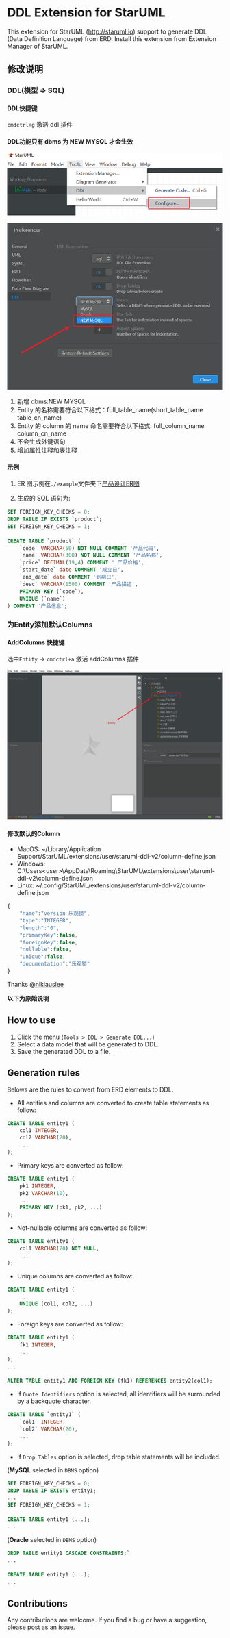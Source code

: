 # DDL Extension for StarUML

This extension for StarUML (http://staruml.io) support to generate DDL (Data Definition Language) from ERD. Install this extension from Extension Manager of StarUML.

## 修改说明

### DDL(模型 => SQL)

#### DDL快捷键

`cmdctrl+g` 激活 ddl 插件

#### DDL功能只有 dbms 为 NEW MYSQL 才会生效

![where_new_sql_1](https://raw.githubusercontent.com/fuzi1996/pictbed/master/whereIs.png)

![where_new_sql_2](https://raw.githubusercontent.com/fuzi1996/pictbed/master/show.png)

1. 新增 dbms:NEW MYSQL
2. Entity 的名称需要符合以下格式：full_table_name(short_table_name table_cn_name)
3. Entity 的 column 的 name 命名需要符合以下格式: full_column_name column_cn_name
4. 不会生成外键语句
5. 增加属性注释和表注释

#### 示例

1. ER 图示例在`./example`文件夹下[产品设计ER图](./example/product.mdj)

2. 生成的 SQL 语句为:

```SQL
SET FOREIGN_KEY_CHECKS = 0;
DROP TABLE IF EXISTS `product`;
SET FOREIGN_KEY_CHECKS = 1;

CREATE TABLE `product` (
    `code` VARCHAR(50) NOT NULL COMMENT '产品代码',
    `name` VARCHAR(300) NOT NULL COMMENT '产品名称',
    `price` DECIMAL(19,4) COMMENT ' 产品价格',
    `start_date` date COMMENT '成立日',
    `end_date` date COMMENT '到期日',
    `desc` VARCHAR(1500) COMMENT '产品描述',
    PRIMARY KEY (`code`),
    UNIQUE (`name`)
) COMMENT '产品信息';
```

### 为Entity添加默认Columns

#### AddColumns 快捷键

选中`Entity` -> `cmdctrl+a` 激活 addColumns 插件

![whatIsEntity.png](https://raw.githubusercontent.com/fuzi1996/pictbed/master/whatIsEntity.png)

#### 修改默认的Column

- MacOS: ~/Library/Application Support/StarUML/extensions/user/staruml-ddl-v2/column-define.json
- Windows: C:\Users\<user>\AppData\Roaming\StarUML\extensions\user\staruml-ddl-v2\column-define.json
- Linux: ~/.config/StarUML/extensions/user/staruml-ddl-v2/column-define.json

```js
{
    "name":"version 乐观锁",
    "type":"INTEGER",
    "length":"0",
    "primaryKey":false,
    "foreignKey":false,
    "nullable":false,
    "unique":false,
    "documentation":"乐观锁"
}
```


Thanks [@niklauslee](https://github.com/niklauslee)

**以下为原始说明**

## How to use

1. Click the menu (`Tools > DDL > Generate DDL...`)
2. Select a data model that will be generated to DDL.
3. Save the generated DDL to a file.

## Generation rules

Belows are the rules to convert from ERD elements to DDL.

- All entities and columns are converted to create table statements as follow:

```sql
CREATE TABLE entity1 (
    col1 INTEGER,
    col2 VARCHAR(20),
    ...
);
```

- Primary keys are converted as follow:

```sql
CREATE TABLE entity1 (
    pk1 INTEGER,
    pk2 VARCHAR(10),
    ...
    PRIMARY KEY (pk1, pk2, ...)
);
```

- Not-nullable columns are converted as follow:

```sql
CREATE TABLE entity1 (
    col1 VARCHAR(20) NOT NULL,
    ...
);
```

- Unique columns are converted as follow:

```sql
CREATE TABLE entity1 (
    ...
    UNIQUE (col1, col2, ...)
);
```

- Foreign keys are converted as follow:

```sql
CREATE TABLE entity1 (
    fk1 INTEGER,
    ...
);
...

ALTER TABLE entity1 ADD FOREIGN KEY (fk1) REFERENCES entity2(col1);
```

- If `Quote Identifiers` option is selected, all identifiers will be surrounded by a backquote character.

```sql
CREATE TABLE `entity1` (
    `col1` INTEGER,
    `col2` VARCHAR(20),
    ...
);
```

- If `Drop Tables` option is selected, drop table statements will be included.

(**MySQL** selected in `DBMS` option)

```sql
SET FOREIGN_KEY_CHECKS = 0;
DROP TABLE IF EXISTS entity1;
...
SET FOREIGN_KEY_CHECKS = 1;

CREATE TABLE entity1 (...);
...
```

(**Oracle** selected in `DBMS` option)

```sql
DROP TABLE entity1 CASCADE CONSTRAINTS;`
...

CREATE TABLE entity1 (...);
...
```

## Contributions

Any contributions are welcome. If you find a bug or have a suggestion, please post as an issue.
